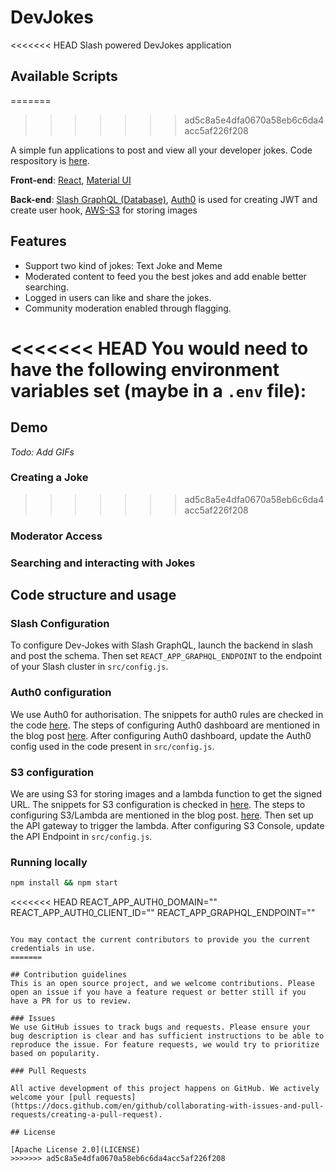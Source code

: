 # DevJokes
<<<<<<< HEAD
Slash powered DevJokes application

## Available Scripts
=======
>>>>>>> ad5c8a5e4dfa0670a58eb6c6da4acc5af226f208

A simple fun applications to post and view all your developer jokes. Code respository is [here](https://github.com/dgraph/DevJokes).


**Front-end**: [React](https://reactjs.org/), [Material UI](https://material-ui.com/)

**Back-end**: [Slash GraphQL (Database)](https://dgraph.io/slash-graphql), [Auth0](https://auth0.com/) is used for creating JWT and create user hook, [AWS-S3](https://aws.amazon.com/s3/) for storing images

## Features
- Support two kind of jokes: Text Joke and Meme
- Moderated content to feed you the best jokes and add enable better searching.
- Logged in users can like and share the jokes.
- Community moderation enabled through flagging.

<<<<<<< HEAD
You would need to have the following environment variables set (maybe in a `.env` file):
=======
## Demo
*Todo: Add GIFs*
### Creating a Joke
>>>>>>> ad5c8a5e4dfa0670a58eb6c6da4acc5af226f208

### Moderator Access

### Searching and interacting with Jokes

## Code structure and usage

### Slash Configuration

To configure Dev-Jokes with Slash GraphQL, launch the backend in slash and post the schema.
Then set `REACT_APP_GRAPHQL_ENDPOINT` to the endpoint of your Slash cluster in `src/config.js`.

### Auth0 configuration
We use Auth0 for authorisation. The snippets for auth0 rules are checked in the code [here](https://github.com/dgraph-io/DevJokes/tree/master/auth0_snippets). The steps of configuring Auth0 dashboard are mentioned in the blog post [here](AddLink). 
After configuring Auth0 dashboard, update the Auth0 config used in the code present in `src/config.js`.

### S3 configuration
We are using S3 for storing images and a lambda function to get the signed URL. The snippets for S3 configuration is checked in [here](https://github.com/dgraph-io/DevJokes/tree/master/s3_snippets). The steps to configuring S3/Lambda are mentioned in the blog post. [here](AddLink). Then set up the API gateway to trigger the lambda.
After configuring S3 Console, update the API Endpoint in `src/config.js`.

### Running locally

```zsh
npm install && npm start
```
<<<<<<< HEAD
REACT_APP_AUTH0_DOMAIN="<auth0 domain>"
REACT_APP_AUTH0_CLIENT_ID="<auth0 clientID>"
REACT_APP_GRAPHQL_ENDPOINT="<slash endpoint>"
```

You may contact the current contributors to provide you the current credentials in use.
=======

## Contribution guidelines
This is an open source project, and we welcome contributions. Please open an issue if you have a feature request or better still if you have a PR for us to review. 

### Issues
We use GitHub issues to track bugs and requests. Please ensure your bug description is clear and has sufficient instructions to be able to reproduce the issue. For feature requests, we would try to prioritize based on popularity. 

### Pull Requests

All active development of this project happens on GitHub. We actively welcome your [pull requests](https://docs.github.com/en/github/collaborating-with-issues-and-pull-requests/creating-a-pull-request).

## License

[Apache License 2.0](LICENSE)
>>>>>>> ad5c8a5e4dfa0670a58eb6c6da4acc5af226f208
